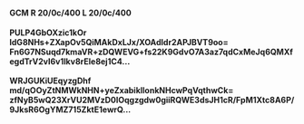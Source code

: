 #### GCM R 20/0c/400 L 20/0c/400
**PULP4GbOXzic1kOr**<br/>**ldG8NHs+ZXapOv5QiMAkDxLJx/XOAdldr2APJBVT9oo=**<br/>**Fn6G7NSuqd7kmaVR+zDQWEVG+fs22K9GdvO7A3az7qdCxMeJq6QMXfegdTrV2vI6v1Ikv8rEle8ej1C4...**<br/><br/>
**WRJGUKiUEqyzgDhf**<br/>**md/qOOyZtNMWkNHN+yeZxabikllonkNHcwPqVqthwCk=**<br/>**zfNyB5wQ23XrVU2MVzD0IOqgzgdw0giiRQWE3dsJH1cR/FpM1Xtc8A6P/9JksR6OgYMZ715ZktE1ewrQ...**